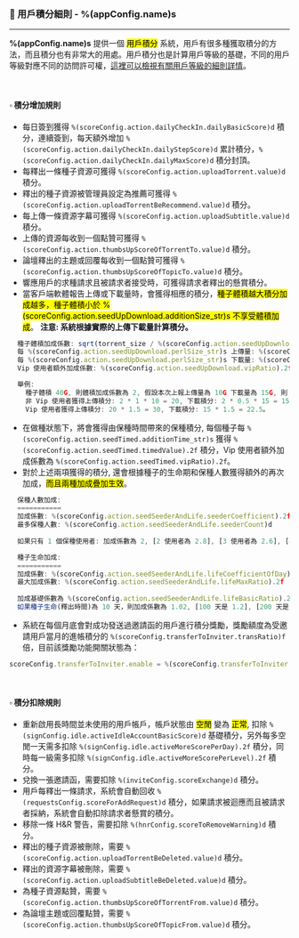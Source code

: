 ### :orange_book: 用戶積分細則 - %(appConfig.name)s
---
**%(appConfig.name)s** 提供一個 <mark>用戶積分</mark> 系統，用戶有很多種獲取積分的方法，而且積分也有非常大的用處。用戶積分也是計算用戶等級的基礎，不同的用戶等級對應不同的訪問許可權，[這裡可以檢視有關用戶等級的細則詳情](/about/manual/userLevelRules)。

&emsp;

#### :white_small_square: 積分增加規則
* 每日簽到獲得 `%(scoreConfig.action.dailyCheckIn.dailyBasicScore)d` 積分，連續簽到，每天額外增加 `%(scoreConfig.action.dailyCheckIn.dailyStepScore)d` 累計積分，`%(scoreConfig.action.dailyCheckIn.dailyMaxScore)d` 積分封頂。
* 每釋出一條種子資源可獲得 `%(scoreConfig.action.uploadTorrent.value)d` 積分。
* 釋出的種子資源被管理員設定為推薦可獲得 `%(scoreConfig.action.uploadTorrentBeRecommend.value)d` 積分。
* 每上傳一條資源字幕可獲得 `%(scoreConfig.action.uploadSubtitle.value)d` 積分。
* 上傳的資源每收到一個點贊可獲得 `%(scoreConfig.action.thumbsUpScoreOfTorrentTo.value)d` 積分。
* 論壇釋出的主題或回覆每收到一個點贊可獲得 `%(scoreConfig.action.thumbsUpScoreOfTopicTo.value)d` 積分。
* 響應用戶的求種請求且被請求者接受時，可獲得請求者釋出的懸賞積分。
* 當客戶端軟體報告上傳或下載量時，會獲得相應的積分，<mark>種子體積越大積分加成越多，種子體積小於 %(scoreConfig.action.seedUpDownload.additionSize_str)s 不享受體積加成</mark>。
  <span class="text-danger">**注意: 系統根據實際的上傳下載量計算積分。**</span>
```javascript
  種子體積加成係數: sqrt(torrent_size / %(scoreConfig.action.seedUpDownload.additionSize_str)s)。
  每 %(scoreConfig.action.seedUpDownload.perlSize_str)s 上傳量: %(scoreConfig.action.seedUpDownload.uploadValue).2f 積分。
  每 %(scoreConfig.action.seedUpDownload.perlSize_str)s 下載量: %(scoreConfig.action.seedUpDownload.downloadValue).2f 積分。
  Vip 使用者額外加成係數: %(scoreConfig.action.seedUpDownload.vipRatio).2f 倍。

  舉例: 
    種子體積 40G, 則體積加成係數為 2, 假設本次上報上傳量為 10G 下載量為 15G, 則：
    非 Vip 使用者獲得上傳積分: 2 * 1 * 10 = 20, 下載積分: 2 * 0.5 * 15 = 15。
    Vip 使用者獲得上傳積分: 20 * 1.5 = 30, 下載積分: 15 * 1.5 = 22.5。
```
* 在做種狀態下，將會獲得由保種時間帶來的保種積分, 每個種子每 `%(scoreConfig.action.seedTimed.additionTime_str)s` 獲得 `%(scoreConfig.action.seedTimed.timedValue).2f` 積分，Vip 使用者額外加成係數為 `%(scoreConfig.action.seedTimed.vipRatio).2f`。
* 對於上述兩項獲得的積分, 還會根據種子的生命期和保種人數獲得額外的再次加成，<mark>而且兩種加成疊加生效</mark>。
```javascript
  保種人數加成:
  ===========
  加成係數: %(scoreConfig.action.seedSeederAndLife.seederCoefficient).2f
  最多保種人數: %(scoreConfig.action.seedSeederAndLife.seederCount)d
  
  如果只有 1 個保種使用者: 加成係數為 2, [2 使用者為 2.8], [3 使用者為 2.6], [4 使用者為 2.4], [5 使用者為 2.2], [6 使用者為 2.0], [7 使用者為 1.8], [8 使用者為 1.6], [9 使用者為 1.4], [10 使用者為 1.2], [超過 10 使用者為 1, 相當於沒有加成]。
```
```javascript
  種子生命加成:
  ===========
  加成係數: %(scoreConfig.action.seedSeederAndLife.lifeCoefficientOfDay).3f
  最大加成係數: %(scoreConfig.action.seedSeederAndLife.lifeMaxRatio).2f
  
  加成基礎係數為 %(scoreConfig.action.seedSeederAndLife.lifeBasicRatio).2f, 根據種子生命每天增加 %(scoreConfig.action.seedSeederAndLife.lifeCoefficientOfDay).3f。
  如果種子生命(釋出時間)為 10 天，則加成係數為 1.02, [100 天是 1.2], [200 天是 1.4], 以此類推，最大加成係數為 %(scoreConfig.action.seedSeederAndLife.lifeMaxRatio).2f。
```
* 系統在每個月底會對成功發送過邀請函的用戶進行積分獎勵，獎勵額度為受邀請用戶當月的進帳積分的 `%(scoreConfig.transferToInviter.transRatio)f` 倍，目前該獎勵功能開關狀態為：
```javascript
scoreConfig.transferToInviter.enable = %(scoreConfig.transferToInviter.enable)s
```

&emsp;

#### :white_small_square: 積分扣除規則
* 重新啟用長時間並未使用的用戶帳戶，帳戶狀態由 <mark>空閒</mark> 變為 <mark>正常</mark>, 扣除 `%(signConfig.idle.activeIdleAccountBasicScore)d` 基礎積分，另外每多空閒一天需多扣除 `%(signConfig.idle.activeMoreScorePerDay).2f` 積分，同時每一級需多扣除 `%(signConfig.idle.activeMoreScorePerLevel).2f` 積分。
* 兌換一張邀請函，需要扣除 `%(inviteConfig.scoreExchange)d` 積分。
* 用戶每釋出一條請求，系統會自動回收 `%(requestsConfig.scoreForAddRequest)d` 積分，如果請求被迴應而且被請求者採納，系統會自動扣除請求者懸賞的積分。
* 移除一條 H&R 警告，需要扣除 `%(hnrConfig.scoreToRemoveWarning)d` 積分。
* 釋出的種子資源被刪除，需要 `%(scoreConfig.action.uploadTorrentBeDeleted.value)d` 積分。
* 釋出的資源字幕被刪除，需要 `%(scoreConfig.action.uploadSubtitleBeDeleted.value)d` 積分。
* 為種子資源點贊，需要 `%(scoreConfig.action.thumbsUpScoreOfTorrentFrom.value)d` 積分。
* 為論壇主題或回覆點贊，需要 `%(scoreConfig.action.thumbsUpScoreOfTopicFrom.value)d` 積分。
